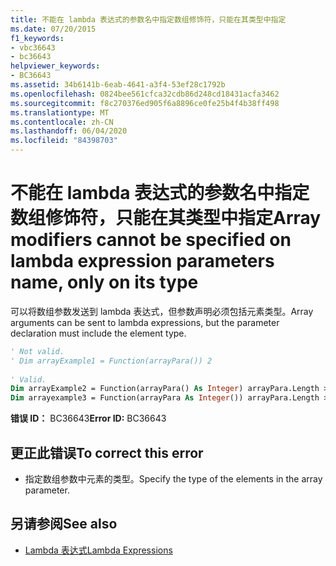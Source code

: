 ```yaml
---
title: 不能在 lambda 表达式的参数名中指定数组修饰符，只能在其类型中指定
ms.date: 07/20/2015
f1_keywords:
- vbc36643
- bc36643
helpviewer_keywords:
- BC36643
ms.assetid: 34b6141b-6eab-4641-a3f4-53ef28c1792b
ms.openlocfilehash: 0824bee561cfca32cdb86d248cd18431acfa3462
ms.sourcegitcommit: f8c270376ed905f6a8896ce0fe25b4f4b38ff498
ms.translationtype: MT
ms.contentlocale: zh-CN
ms.lasthandoff: 06/04/2020
ms.locfileid: "84398703"
---
```

# <a name="array-modifiers-cannot-be-specified-on-lambda-expression-parameters-name-only-on-its-type"></a><span data-ttu-id="6d2fe-102">不能在 lambda 表达式的参数名中指定数组修饰符，只能在其类型中指定</span><span class="sxs-lookup"><span data-stu-id="6d2fe-102">Array modifiers cannot be specified on lambda expression parameters name, only on its type</span></span>
<span data-ttu-id="6d2fe-103">可以将数组参数发送到 lambda 表达式，但参数声明必须包括元素类型。</span><span class="sxs-lookup"><span data-stu-id="6d2fe-103">Array arguments can be sent to lambda expressions, but the parameter declaration must include the element type.</span></span>  
  
```vb  
' Not valid.  
' Dim arrayExample1 = Function(arrayPara()) 2  
  
' Valid.  
Dim arrayExample2 = Function(arrayPara() As Integer) arrayPara.Length > 0  
Dim arrayexample3 = Function(arrayPara As Integer()) arrayPara.Length > 0  
```  
  
 <span data-ttu-id="6d2fe-104">**错误 ID：** BC36643</span><span class="sxs-lookup"><span data-stu-id="6d2fe-104">**Error ID:** BC36643</span></span>  
  
## <a name="to-correct-this-error"></a><span data-ttu-id="6d2fe-105">更正此错误</span><span class="sxs-lookup"><span data-stu-id="6d2fe-105">To correct this error</span></span>  
  
- <span data-ttu-id="6d2fe-106">指定数组参数中元素的类型。</span><span class="sxs-lookup"><span data-stu-id="6d2fe-106">Specify the type of the elements in the array parameter.</span></span>  
  
## <a name="see-also"></a><span data-ttu-id="6d2fe-107">另请参阅</span><span class="sxs-lookup"><span data-stu-id="6d2fe-107">See also</span></span>

- [<span data-ttu-id="6d2fe-108">Lambda 表达式</span><span class="sxs-lookup"><span data-stu-id="6d2fe-108">Lambda Expressions</span></span>](../programming-guide/language-features/procedures/lambda-expressions.md)
